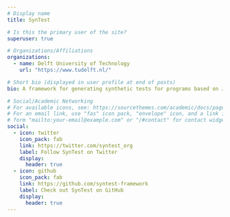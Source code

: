 ```yaml
---
# Display name
title: SynTest

# Is this the primary user of the site?
superuser: true

# Organizations/Affiliations
organizations:
  - name: Delft University of Technology
    url: "https://www.tudelft.nl/"

# Short bio (displayed in user profile at end of posts)
bio: A framework for generating synthetic tests for programs based on JavaScript

# Social/Academic Networking
# For available icons, see: https://sourcethemes.com/academic/docs/page-builder/#icons
# For an email link, use "fas" icon pack, "envelope" icon, and a link in the
# form "mailto:your-email@example.com" or "/#contact" for contact widget.
social:
  - icon: twitter
    icon_pack: fab
    link: https://twitter.com/syntest_org
    label: Follow SynTest on Twitter
    display:
      header: true
  - icon: github
    icon_pack: fab
    link: https://github.com/syntest-framework
    label: Check out SynTest on GitHub
    display:
      header: true
---
```

